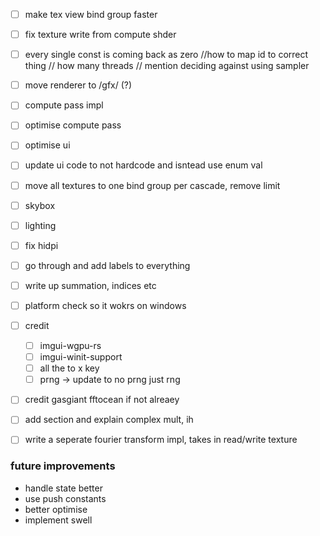 - [ ] make tex view bind group faster
- [ ] fix texture write from compute shder
- [ ] every single const is coming back as zero
//how to map id to correct thing
// how many threads
// mention deciding against using sampler
- [ ] move renderer to /gfx/ (?)
- [ ] compute pass impl
- [ ] optimise compute pass
- [ ] optimise ui
- [ ] update ui code to not hardcode and isntead use enum val
- [ ] move all textures to one bind group per cascade, remove limit

- [ ] skybox
- [ ] lighting


- [ ] fix hidpi
- [ ] go through and add labels to everything
- [ ] write up summation, indices etc
- [ ] platform check so it wokrs on windows
- [ ] credit 
    - [ ] imgui-wgpu-rs
    - [ ] imgui-winit-support
    - [ ] all the to x key
    - [ ] prng -> update to no prng just rng
- [ ] credit gasgiant fftocean if not alreaey
- [ ] add section and explain complex mult, ih
- [ ] write a seperate fourier transform impl, takes in read/write texture


### future improvements
- handle state better
- use push constants
- better optimise
- implement swell
